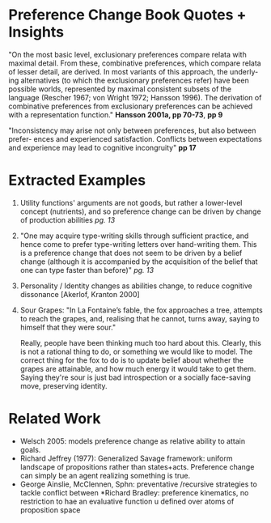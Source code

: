 # Preference Change Book Quotes + Insights

"On the most basic level, exclusionary preferences compare
relata with maximal detail. From these, combinative preferences, which compare
relata of lesser detail, are derived. In most variants of this approach, the underly-
ing alternatives (to which the exclusionary preferences refer) have been possible
worlds, represented by maximal consistent subsets of the language (Rescher 1967;
von Wright 1972; Hansson 1996). The derivation of combinative preferences from
exclusionary preferences can be achieved with a representation function." 
	**Hansson 2001a, pp 70-73**, **pp 9**


"Inconsistency may arise not only between preferences, but also between prefer-
ences and experienced satisfaction. Conflicts between expectations and experience
may lead to cognitive incongruity"
	**pp 17**
	
	

	
# Extracted Examples

1. Utility functions' arguments are not goods, but rather a lower-level concept (nutrients), and so preference change can be driven by change of production abilities *pg. 13*

0. "One may acquire type-writing skills through sufficient
practice, and hence come to prefer type-writing letters over hand-writing them. This is a preference change that does not seem to be driven by a belief change (although it is accompanied by the acquisition of the belief that one can type faster than before)" *pg. 13*

0. Personality / Identity changes as abilities change, to reduce cognitive dissonance [Akerlof, Kranton 2000]

0. Sour Grapes: "In La Fontaine’s fable, the fox approaches a tree, attempts to reach the grapes, and,
realising that he cannot, turns away, saying to himself that they were sour."

	Really, people have been thinking much too hard about this. Clearly, this is not a rational thing to do, or something we would like to model. The correct thing for the fox to do is to update belief about whether the grapes are attainable, and how much energy it would take to get them. Saying they're sour is just bad introspection or a socially face-saving move, preserving identity.


# Related Work

* Welsch 2005: models preference change as relative ability to attain goals. 
* Richard Jeffrey (1977): Generalized Savage framework: uniform landscape of propositions rather than states+acts. Preference change can simply be an agent realizing something is true.
* George Ainslie, McClennen, Sphn: preventative /recursive strategies to tackle conflict between 
*Richard Bradley: preference kinematics, no restriction to hae an evaluative function u defined over atoms of proposition space
